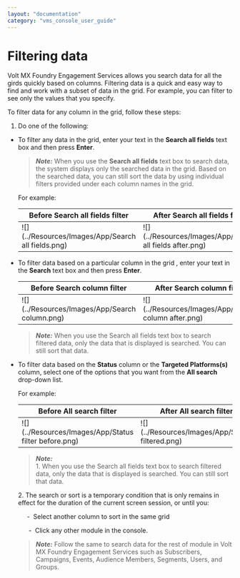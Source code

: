 ```yaml
---
layout: "documentation"
category: "vms_console_user_guide"
---
```

                             

Filtering data
==============

Volt MX  Foundry Engagement Services allows you search data for all the girds quickly based on columns. Filtering data is a quick and easy way to find and work with a subset of data in the grid. For example, you can filter to see only the values that you specify.

To filter data for any column in the grid, follow these steps:

1.  Do one of the following:

*   To filter any data in the grid, enter your text in the **Search all fields** text box and then press **Enter**.
    
    > **_Note:_** When you use the **Search all fields** text box to search data, the system displays only the searched data in the grid. Based on the searched data, you can still sort the data by using individual filters provided under each column names in the grid.
    
    For example:
    
    | Before Search all fields filter | After Search all fields filter |
    | --- | --- |
    | ![](../Resources/Images/App/Search all fields.png) | ![](../Resources/Images/App/Search all fields after.png) |
    

*   To filter data based on a particular column in the grid , enter your text in the **Search** text box and then press **Enter**.
    
    | Before Search column filter | After Search column filter |
    | --- | --- |
    | ![](../Resources/Images/App/Search column.png) | ![](../Resources/Images/App/Search column after.png) |
    
    > **_Note:_** When you use the Search all fields text box to search filtered data, only the data that is displayed is searched. You can still sort that data.
    

*   To filter data based on the **Status** column or the **Targeted Platforms(s)** column, select one of the options that you want from the **All search** drop-down list.
    
      
    For example:
    
    | Before **All search** filter | After **All search** filter |
    | --- | --- |
    | ![](../Resources/Images/App/Status filter before.png) | ![](../Resources/Images/App/Status filtered.png) |
    
    > **_Note:_**  
    1\. When you use the Search all fields text box to search filtered data, only the data that is displayed is searched. You can still sort that data.  
      
    2\. The search or sort is a temporary condition that is only remains in effect for the duration of the current screen session, or until you:  
      
         -  Select another column to sort in the same grid  
      
          -  Click any other module in the console.
    
    > **_Note:_** Follow the same to search data for the rest of module in Volt MX Foundry Engagement Services such as Subscribers, Campaigns, Events, Audience Members, Segments, Users, and Groups.
